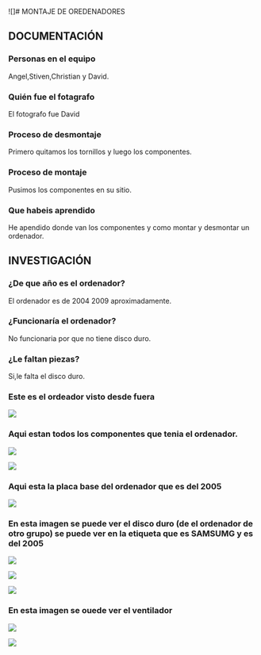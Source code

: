 ![]# MONTAJE DE OREDENADORES

## DOCUMENTACIÓN

### Personas en el equipo
Angel,Stiven,Christian y David.
### Quién fue el fotagrafo
El fotografo fue David
### Proceso de desmontaje
Primero quitamos los tornillos y luego los componentes.
### Proceso de montaje
Pusimos los componentes en su sitio.
### Que habeis aprendido
He apendido donde van los componentes y como montar y desmontar un ordenador.

## INVESTIGACIÓN

### ¿De que año es el ordenador?
El ordenador es de 2004 2009 aproximadamente.
### ¿Funcionaría el ordenador?
No funcionaria por que no tiene disco duro.
### ¿Le faltan piezas?
Si,le falta el disco duro.


 
### Este es el ordeador visto desde fuera
![](https://raw.githubusercontent.com/DavidMenCam/1er-trimestre/main/IMG_20210929_114820.jpg)

### Aqui estan todos los componentes que tenia el ordenador.
![](https://raw.githubusercontent.com/DavidMenCam/1er-trimestre/main/IMG_20210929_123506.jpg)

![](https://github.com/DavidMenCam/1er-trimestre/raw/main/IMG_20210929_121805.jpg)
### Aqui esta la placa base del ordenador que es del 2005
![](https://github.com/DavidMenCam/1er-trimestre/blob/main/IMG_20210929_123455.jpg)
### En esta imagen se puede ver el disco duro (de el ordenador de otro grupo) se puede ver en la etiqueta que es SAMSUMG y es del 2005 
![](https://github.com/DavidMenCam/1er-trimestre/blob/main/IMG_20210929_121620.jpg)

![](https://github.com/DavidMenCam/1er-trimestre/blob/main/IMG_20210929_120333.jpg)

![](https://raw.githubusercontent.com/DavidMenCam/1er-trimestre/main/IMG_20210929_115323.jpg)
 ### En esta imagen se ouede ver el ventilador
![](https://raw.githubusercontent.com/DavidMenCam/1er-trimestre/main/IMG_20210929_122850.jpg)

![](https://raw.githubusercontent.com/DavidMenCam/1er-trimestre/main/IMG_20210929_123126.jpg)

